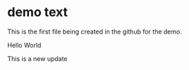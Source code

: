 # demo text

This is the first file being created in the github for the demo.

Hello World

This is a new update 
